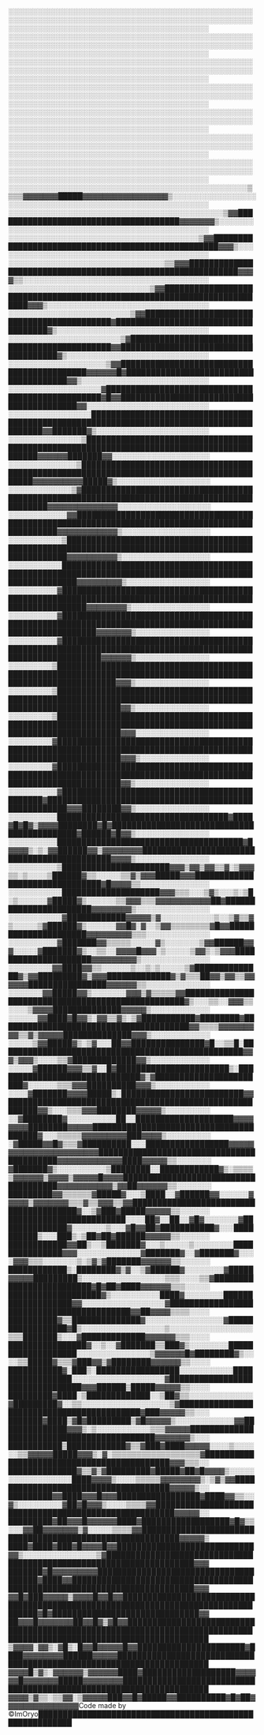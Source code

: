                                                                                                                                                          
  ░░░░░░░░░░░░░░░░░░░░░░░░░░░░░░░░░░░░░░░░░░░░░░░░░░░░░░░░░░░░░░░░░░░░░░░░░░░░░░░░░░░░░░░░░░░░░░░░░░░░░░░░░░░░░░░░░░░░░░░░░░░░░░░░░░░░░░░░░░░░░        
  ░░░░░░░░░░░░░░░░░░░░░░░░░░░░░░░░░░░░░░░░░░░░░░░░░░░░░░░░░░░░░░░░░░░░░░░░░░░░░░░░░░░░░░░░░░░░░░░░░░░░░░░░░░░░░░░░░░░░░░░░░░░░░░░░░░░░░░░░░░░░░           
  ░░░░░░░░░░░░░░░░░░░░░░░░░░░░░░░░░░░░░░░░░░░░░░░░░░░░░░░░░░░░░░░░░░░░░░░░░░░░░░░░░░░░░░░░░░░░░░░░░░░░░░░░░░░░░░░░░░░░░░░░░░░░░░░░░░░░░░░░░░░░░           
  ░░░░░░░░░░░░░░░░░░░░░░░░░░░░░░░░░░░░░░░░░░░░░░░░░░░░░░░░░░░░░░░░░░░░░░░░░░░░░░░░░░░░░░░░░░░░░░░░░░░░░░░░░░░░░░░░░░░░░░░░░░░░░░░░░░░░░░░░░░░░░           
  ░░░░░░░░░░░░░░░░░░░░░░░░░░░░░░░░░░░░░░░░░░░░░░░░░░░░░░░░░░░░░░░░░░░░░░░░░░░░░░░░░░░░░░░░░░░░░░░░░░░░░░░░░░░░░░░░░░░░░░░░░░░░░░░░░░░░░░░░░░░░░           
  ░░░░░░░░░░░░░░░░░░░░░░░░░░░░░░░░░░░░░░░░░░░░░░░░░░░░░░░░░░░░░░░░░░░░░░░░░░░░░░░░░░░░░░░░░░░░░░░░░░░░░░░░░░░░░░░░░░░░░░░░░░░░░░░░░░░░░░░░░░░░░           
  ░░░░░░░░░░░░░░░░░░░░░░░░░░░░░░░░░░░░░░░░░░░░░░░░░░░░░░░░░░░░░░░░░░░░░░░░░░░░░░░░░░░░░░░░░░░░░░░░░░░░░░░░░░░░░░░░░░░░░░░░░░░░░░░░░░░░░░░░░░░░░           
  ░░░░░░░░░░░░░░░░░░░░░░░░░░░░░░░░░░░░░░░░░░░░░░░░░▒▒▒▒▓▓▓▓▓▓▓█████▓▓▓▓▓▓▓▓▓▓▓▓▓▓▓▓▓▒░░░░░░░░░░░░░░░░░░░░░░░░░░░░░░░░░░░░░░░░░░░░░░░░░░░░░░░░░░           
  ░░░░░░░░░░░░░░░░░░░░░░░░░░░░░░░░░░░░░░░░░░░░▒▓▓██████████████████████████████████████▓▓▓▓▓▓▓▒░░░░░░░░░░░░░░░░░░░░░░░░░░░░░░░░░░░░░░░░░░░░░░░░           
  ░░░░░░░░░░░░░░░░░░░░░░░░░░░░░░░░░░░░░░░▒▓▓███████████████████████████████████████████████████▓▓▓▒░░░░░░░░░░░░░░░░░░░░░░░░░░░░░░░░░░░░░░░░░░░░           
  ░░░░░░░░░░░░░░░░░░░░░░░░░░░░░░░░▒▒▓▓▓████████████████████████████████████████████████████████████▓▓▓▓▒▒░░░░░░░░░░░░░░░░░░░░░░░░░░░░░░░░░░░░░░           
  ░░░░░░░░░░░░░░░░░░░░░░░░░░░░░▒▓▓████████████████████████████████████████████████████████████████████████▓▓▓▒░░░░░░░░░░░░░░░░░░░░░░░░░░░░░░░░░           
  ░░░░░░░░░░░░░░░░░░░░░░░░░▒▓▓███████████████████████████████████████████▓████████████████████████████████████▓▒░░░░░░░░░░░░░░░░░░░░░░░░░░░░░░░           
  ░░░░░░░░░░░░░░░░░░░░░░░▒▓██████████████████████████████████████████████▓▓█████████████████████████████████████▓▒░░░░░░░░░░░░░░░░░░░░░░░░░░░░░           
  ░░░░░░░░░░░░░░░░░░░░▒▓▓███████████████████████████████████████████▓▓▓▓▓▓█▓██████████████████████████████████████▓▓▒░░░░░░░░░░░░░░░░░░░░░░░░░░           
  ░░░░░░░░░░░░░░░░░░░▓█████████████████████████████████████████████████▓█▓▓█████████████████████████████████████████▓▓░░░░░░░░░░░░░░░░░░░░░░░░░           
  ░░░░░░░░░░░░░░░░░██████████████████████████████████████████████████████████████████████████████████████████▓▓███████▓▒░░░░░░░░░░░░░░░░░░░░░░░           
  ░░░░░░░░░░░░░░░▒██████████████████████████████████████████████████████████████████████████████████████████▓▓▓▓▓▓███████▓▓░░░░░░░░░░░░░░░░░░░░           
  ░░░░░░░░░░░░░░▒██████████████████████████████████████████████████████████████████████████████████████████▓▓▓▓▓▓▓▓▓▓█████▓▒░░░░░░░░░░░░░░░░░░░           
  ░░░░░░░░░░░░░▒▓█████████████████████████████████████████████████████████████████████████████████████████████▓▓▓▓▓▓▓▓▓▓▓▓▓▓░░░░░░░░░░░░░░░░░░░           
  ░░░░░░░░░░░░▓▓████████████████████████████████████████████████████████████████████████████████████████████████▓▓▓▓▓▓▓▓▓▓▓▓▒░░░░░░░░░░░░░░░░░░         
  ░░░░░░░░░░░▒████████████████████████████████████████████████████████████████████████████████████████████████████▓▓▓▓▓▓▓▓▓▓▒░░░░░░░░░░░░░░░░░░           
  ░░░░░░░░░░░███████████████████████████████████████████████████████████████████████████████████████████████████████▓▓▓▓▓▓▓▓▓▒░░░░░░░░░░░░░░░░░            
  ░░░░░░░░░░▓█████████████████████████████████████████████████████████████████████████████████████████████████████████▓▓▓▓▓▓▓▓▒░░░░░░░░░░░░░░░░           
  ░░░░░░░░░░▓███████████████████████████████████████████████████████████████████████████████████████████████████████████▓▓▓▓▓▓▓▒░░░░░░░░░░░░░░░           
  ░░░░░░░░░░▓████████████████████████████████████████████████████████████████████████████████████████████████████████████▓▓▓▓▓▓▒░░░░░░░░░░░░░░░           
  ░░░░░░░░░▒████████████████████████████████████████████████████████████████████████████████████████████████████████████████▓▓▓▒░░░░░░░░░░░░░░░           
  ░░░░░░░░░▒█████████████████████████████████████████████████████████████████████████████████████████████████████████████████▓▓▒░░░░░░░░░░░░░░░           
  ░░░░░░░░░▒█████████████████████████████████████████████████████████████████████████████████████████████████████████████████▓▓▓░░░░░░░░░░░░░░░           
  ░░░░░░░░░▓█████████████████████████████████████████████████████████████████████████████████████████████████████████████████▓▓▓▒░░░░░░░░░░░░░░           
  ░░░░░░░░░▓█████████████████████████████████████████████████████████████████████████████████████████████████████████████████▓▓▒░░░░░░░░░░░░░░░           
  ░░░░░░░░░░▓██████████████████████████████████████████████▓██████████████████████████████████████████████████████▓▓▓████████▓▓▒░░░░░░░░░░░░░░░           
  ░░░░░░░░░░███████████████████████████████████▓████▓█▓█▓▒▓▓▓▓████████▓█▓███████████████████████████████████████████▓██████▓█▓▓▒░░░░░░░░░░░░░░░           
  ░░░░░░░░░░██████████████████████████████████████▓█▓▓▓▓▒░▒░▓▓██████▓▓▒▓▓▓▓▓▓▓▓████████████████████████████████████████████▓▓▓▓▒░░░░░░░░░░░░░░░           
  ░░░░░░░░░░▒██████████████████████▓▓▓▒▓▓▒▓▓▒▒▓░▒▓▓▓▒▒░▒░░░░▒██████▓▒▒░░░░░▒▒▓▒▓▓▓█████▓▓▓███████████████████████████████▓█▓▓▓▓▒▒░░░░░░░░░░░░░░           
  ░░░░░░░░░░░████████████████████▓▓▓▒▒▒░░░▒▓▒░░░▒░▒█░▒░░░░░░▓█████▓▒░░░░░░▒▒▓▓▓▒▒▒▓▓▓▓▓▓▓▓▓▓▓██▓███████████████████████▓▓▓▓▓▓▓▓▒░░░░░░░░░░░░░░░           
  ░░░░░░░░░░░▓████████████▓▓▓▓▓▒▓░░░░░░░░░░░▒░░▒▓▒▒▓▒░░░░░▒▓██████▓▒░░░░░░▓▓█▓░▓░░▒▓▓▒▒▒▒▒▒▒▒▓█▓▓█████████████████████▓▓▓▓▓▓▓▓▓▒▒▒░░░░░░░░░░░░░           
  ░░░░░░░░░░▓███████▓▓▒▒▒▒▒░░░░░▓▒░░░░░░░▒▓▓██████▓▓▓░░░░░▓███████▓▒░░▒▒░░▓▓▓▓█▓▓▓░▒░░░░░▒▓▓▒░▒▓▓▓█████████████████████▓▓▓▓▓▓▓▓▓▒░░░░░░░░░░░░░░           
  ░░░░░░░░░▓▓████▓▓▒▒░░░░░░▒░░▒░▒░░░░░▒▓██████████████▓▒▓▓█████████▓▒▓▓▓█████████████▓▒▓▒▒▒██▓▓▒▓▓▒▒▓▓▓▓▓▓████████████████▓▓▓▓▓▓▒▒░░░░░░░░░░░░░           
  ░░░░░░░▓▓█████▓▓▒░░░░░░░▓▓▓▒▓▒▒▒▒▒▓▓██████████████████████████████████████████████████▓▒░░░▒▒░░▓▓▓▒▒░░░░▒▓▓▓▓██████████████▓▓▓▓▓▒░░░░░░░░░░░░           
  ░░░░░░▓▓████▓█▓▓▒░▓▓▒▒▓▒░▒▓███████████▓████████▓███████████████████████████████████████▓▓▒▒▒▒▓▓▓▓▓▓▓▓▓▒▒▓▒▓▓▓▓▓██████████████▓▓▓▒░░░░░░░░░░░░           
  ░░░░░▒▓▓█████▓▒░▒▓░░░██▓▓███████████████▓█░░▒▒█░██████████████████████████████████████████████████▓▓▓▒▓▓▓▒░░░░▒▒▓█████████████▓▓▒░░░░░░░░░░░░           
  ░░░░░▓██████▓▓▓▒▒▓░░█▓███████████████████████▒░██████████████████████████████▓▒▓███████████████████████▓░░░░░░▒▒▒▓▓▓██████████▓▓▓▒░░░░░░░░░░░           
  ░░░░▓███████▓▓▓▓█████▒░█████████████████████████▓▓████████████████████████████████████████████████████████▓▓▒░░░▒▒▒▓▓▓████████▓▓▓▓▓▒░░░░░░░░░           
  ░░▓████████▓░░░░░░░░░░██░░████████████████████▓▓▓▓▓▓▓▓████████▓▓▓▓▓███████████████████████████████████████▓░░░▒▒▒▒▒▓▓▓▓▓▓▓▓▓███▓▓▓▓▒░░░░░░░░░           
  ░▓█████▓▓█▓▒▒▒▓██████████░░░█████████████████▓▓▓▓▓▓▓▓▓▓▓▓▓▓▓▓▓▓▓▓▓▓▓██████████████████████████████████████████▓▓▓▓▓▓▓▓▓▓▓▓▓████▓▓▓▓▓▒▒░░░░░░░           
  ▓███████▓▒░░░░░░░░░░▒████████░░████████████▓▒░▒▒▒▒▒▓▓▓▓▓▓▒▓▓▓▓▒▓▓▓▓▓█▓▓▓▓█████████████████████████████████████▓▓▓▓▓▓▓▓▓▓▓▒▓▓██▓▓▓▓▓▓▒▒░░░░░░░           
  █████████▓▓▒▒▒▒▒▒▓█████▓░░░▒████░░▓██████▓▓░░░░░░▓▓▓▓▓▒▓▓▓▓▓▓▓▒▒▒▓▒▒▓▓▓▒▒▓▓███████████████████████████████████████▓░░▒▓███▓█████▓▓▓▓▓▒▒░░░░░░           
  ████████████████████████░░░░██▓░░██░░▓█▓░░░░░░░▓██████████████▓░░░░░░░▒░░░▓█▓▓██▓███████████▓░░░██████████▒░░░███▒░▒██▓██▓██████▓▓▓▓▓▒▒░░░░░░           
  ████████████▓▓██▒░░▒███████▓░░░▒░░░░░▒░░░░░░░░███████████████▓▓▓░░░░░░░░░░░░░▓███████▓░░▓███████▓░░░░▓▓▓▒▒▒░░░░░░░▒░▒▓▒▓███████▓▓▓▓▓▓▒▒░░░░░░           
  ████████████▒░████████▓▒▓░░▒▓██████▓░░░░░░░░▓█████▓▓▓▓▓█████████▒░░░░░░░░░░░░░░░░░▒▒▒░░░░▒▒▓█████████████████████████▓█▓██▓████▓▓▓▓▓▓▒▒▒░░░░░           
  ███████████████████▓▒░░░░░░░░░░████▓░░░░░░░░███████████████████▓▓░░░░░░░░░░░░░░░░░▓██████████████████████████████████████████▓▓██▓▓▓▓▒▒▒▒░░░░           
  ██████████▓▒▒██████████████▓░░░░░░░░░░░░░░░░▓█████████████████▓█▒░░░░░░░░░░░░░░░░░▒░░░░░░░░░░░░░░░░░▒▒▒███████▒░░░▓█████████████▓▓▓▓▓▓▒▒▒░░░░           
  ████████████████▓░░▒░░▓███████▒▒███▓▒░░░░░░░░███████████████████░░░░░░░░░░░░░░░▒▓▓▓▓▓▓█▓████████▓▒░░░░▒▒█████▓▒▒▒▓███▓▓▒▓████████▓▓▓▓▓▓▒▒░░░░           
  ███████████▓░███▒░█████████████████░░░░░░░░░░░█████████████████░░░░░░░░░░░░░░░░░░░▓████████████████████████████████▓▓▓██████▒█████▓▓▓▓▓▒▒░░░░           
  █████████▓████░▒█████████████░░▒██▓▒▒░░░░░░░░░░░░░▓█████████▓░░▒▒░░░░░░░░░░░░░░░░░░▒▓██████████████████████████████████████████▓███▓▓▓▓▓▒▒░░░           
  ███████▓████▒▓█▓█████████▒▓█▓▓▓▓▓▒░░░░░░░░░░░░▓▓██████████████▓▓▓▒░▒░░░░░░░░░░░▒▒▒▓▓▓▓▓███████████████████████████████████████████▓▓▓▓▓▓▓▒░░░           
  ███████████▒████████████▓▒▒▓███▓████▓▓▓▓▓░░░░▒░░░░░░▒▒▓▓▓▓▓█████▓▓▓▒░▓░▒▒▒▒▒▒▒▒▒▒▒▒▒▒▒▒▒▒▓███████████████████████████████████████████▓▓▓▒▒▒░░           
  ██████████████▓▒▒▓▒▓█████████▓█████▓██▓█▓▓▓▓▒░░░░░░░░░░░░░░░░░░████▓▓▓▓▒░░░░▒▒▒▒▒▓▓▓▓▓▓▓▓▒░▒▓▒▓▓█████████████████████████████████████▓▓▓▓▓▒░░           
  █████████▓▓████▓▓▓█▓▓▓█████████████████▓████▓▓▒▒░░▓▒░░░░░░░░░▓██▓█▓▓▓▒░░░░▒▒▒▒▓▓██████████████████████████████████████████████████████▓▓▓▓▓░░           
  █████████▓██▓▓▓█▓▓▓▓▓▓████▓██████████████████▓█▓▒▒░░░▓▓██▓▓▓▓▓▓▓▒▓░░░░░▒▒▒▒▓▓██████████████████████████████████████████████████████████▓▓▓▓▓▒           
  ████▓████▓███▓█▓▓▓▓█▓▓████████████████████████████▓▓▒░░░░░░░░░░░░░░░▒▓████████████████████████████████████████████████████████████████████▓▓▓           
  ███████▓█▓▓▓▓▓▓▓▓▓██████████████████████████████████████▓████▓▓███████████████████████████████████████████████████████████████████████████▓▓▓           
  ▓▓█▓███▓▓▓▓▓▒▓▓▓▓█▓▓█▓▓███████████████████████████████████████████████████████████████████████████████████▓█▓██████████████████████████████▓▓           
  ██▓▓▓█▓▓▓▓▓▓▓██▓▓█▓▒▓█▓▓█████████████████████████████████████████████████████████████████████████████████████████████████████████████████████           
  ▒▓▓▓▓░▓▓▒░▓█▒░█▓▓█▓▓▓▓▓█▓▓██████████████████████▓████▓▓▓▓▓▓▓▓██████▓▓▓▓▓█████████████████████████████████████████████████████████████████████           
  ▓▓▓▓█▒▓▒░▓▓▓▓▓▓▒▓▓▓▓▓▓████▓███████████████████▓▓▓▓▓▓█▓▓▓▓▓▓▓█████▓▓▓▓▓▓▓▓████████████████████████████████████████████████████████████████████           
  ▓▓▓▓▒▓▒▒░▒▒▓▓░▒▓▓▓▓▓███▓▓█▓█████▓▓██████████▓█▓██▓▓▓▓▓▓▓▓▓▓▓▓▓▓▓Code made by ©ImOryo█████████████████████████████████████████████████████████           
                                                                                                                                                                 
                                                                                                                                                                 
                                                                                                                                                                 
                                                                                                                                                                 
                                                                                                                                                                 
                                                                                                                                                                 
                                                                                                                                                                                                                                                                                                                                  
                                                                                                                                                                 
                                                                                                                                                                 
